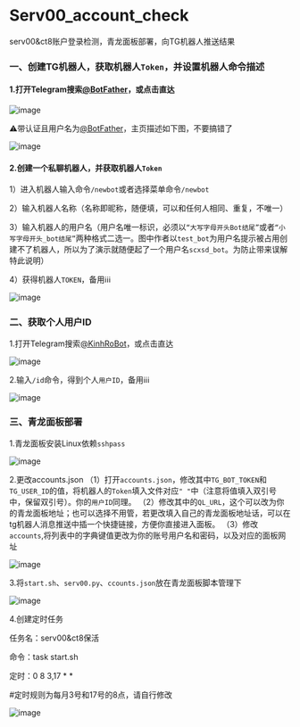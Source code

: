 # Serv00_account_check
serv00&amp;ct8账户登录检测，青龙面板部署，向TG机器人推送结果
### 一、创建TG机器人，获取机器人`Token`，并设置机器人命令描述
#### 1.打开Telegram搜索[@BotFather](https://t.me/BotFather)，或点击直达

![image](https://github.com/user-attachments/assets/c38accac-011d-4f78-9e54-c9e256493c14) 

⚠️带认证且用户名为[@BotFather](https://t.me/BotFather)，主页描述如下图，不要搞错了

![image](https://github.com/user-attachments/assets/f4fb358d-8449-4a05-aa70-be5c9b639d8d)

#### 2.创建一个私聊机器人，并获取机器人`Token`

1）进入机器人输入命令`/newbot`或者选择菜单命令`/newbot`

2）输入机器人名称（名称即昵称，随便填，可以和任何人相同、重复，不唯一）

3）输入机器人的用户名（用户名唯一标识，必须以`“大写字母开头Bot结尾”`或者`“小写字母开头_bot结尾”`两种格式二选一。图中作者以`test_bot`为用户名提示被占用创建不了机器人，所以为了演示就随便起了一个用户名`scxsd_bot`。为防止带来误解特此说明）

4）获得机器人`TOKEN`，备用ℹ️ℹ️ℹ️

![image](https://github.com/user-attachments/assets/3f04b164-7bea-4697-85a6-8a003820e34e)

### 二、获取个人用户ID
1.打开Telegram搜索[@KinhRoBot](https://t.me/KinhRoBot)，或点击直达

![image](https://github.com/user-attachments/assets/d86ff2b6-d308-4cf6-8859-07545043f3be)

2.输入`/id`命令，得到个人`用户ID`，备用ℹ️ℹ️ℹ️

![image](https://github.com/user-attachments/assets/2f9727be-2e0e-44eb-912d-81951ca4a797)

### 三、青龙面板部署
1.青龙面板安装Linux依赖`sshpass`

![image](https://github.com/user-attachments/assets/2935406e-287d-4c37-a868-9e3a01bc4514)

2.更改accounts.json
（1）打开`accounts.json`，修改其中`TG_BOT_TOKEN`和`TG_USER_ID`的值，将机器人的`Token`填入文件对应`" "`中（注意将值填入双引号中，保留双引号）。你的`用户ID`同理。
（2）修改其中的`QL_URL`，这个可以改为你的青龙面板地址；也可以选择不用管，若更改填入自己的青龙面板地址话，可以在tg机器人消息推送中插一个快捷链接，方便你直接进入面板。
（3）修改`accounts`,将列表中的字典键值更改为你的账号用户名和密码，以及对应的面板网址

![image](https://github.com/user-attachments/assets/d225b5eb-0e76-4233-927d-e82176f27d01)

3.将`start.sh`、`serv00.py`、`ccounts.json`放在青龙面板脚本管理下

![image](https://github.com/user-attachments/assets/5ebbd613-ebed-497c-acd3-6f8942cdab66)

4.创建定时任务

任务名：serv00&ct8保活

命令：task start.sh

定时：0 8 3,17 * * 

#定时规则为每月3号和17号的8点，请自行修改

![image](https://github.com/user-attachments/assets/1d761141-2393-44f1-8249-7b8c1ea5e7d1)

